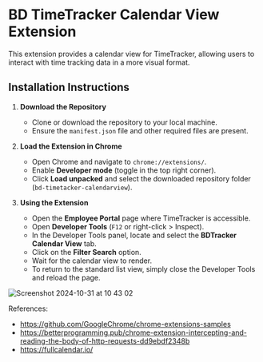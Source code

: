 # BD TimeTracker Calendar View Extension

This extension provides a calendar view for TimeTracker, allowing users to interact with time tracking data in a more visual format.

## Installation Instructions

1. **Download the Repository**
   - Clone or download the repository to your local machine.
   - Ensure the `manifest.json` file and other required files are present.

2. **Load the Extension in Chrome**
   - Open Chrome and navigate to `chrome://extensions/`.
   - Enable **Developer mode** (toggle in the top right corner).
   - Click **Load unpacked** and select the downloaded repository folder (`bd-timetacker-calendarview`).

3. **Using the Extension**
   - Open the **Employee Portal** page where TimeTracker is accessible.
   - Open **Developer Tools** (`F12` or right-click > Inspect).
   - In the Developer Tools panel, locate and select the **BDTracker Calendar View** tab.
   - Click on the **Filter Search** option.
   - Wait for the calendar view to render.
   - To return to the standard list view, simply close the Developer Tools and reload the page.

![Screenshot 2024-10-31 at 10 43 02](https://github.com/user-attachments/assets/0bdaa48d-c344-4a58-8e24-3915f456a7f5)

References: 
- https://github.com/GoogleChrome/chrome-extensions-samples
- https://betterprogramming.pub/chrome-extension-intercepting-and-reading-the-body-of-http-requests-dd9ebdf2348b
- https://fullcalendar.io/
